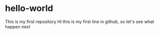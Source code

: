 # hello-world
This is my first repository
Hi this is my first line in github, so let's see what happen next
